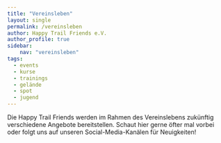 ```yaml
---
title: "Vereinsleben"
layout: single
permalink: /vereinsleben
author: Happy Trail Friends e.V.
author_profile: true
sidebar:
    nav: "vereinsleben"
tags:
  - events
  - kurse
  - trainings
  - gelände
  - spot
  - jugend
---
```


Die Happy Trail Friends werden im Rahmen des Vereinslebens zukünftig verschiedene Angebote bereitstellen. Schaut hier gerne öfter mal vorbei oder folgt uns auf unseren Social-Media-Kanälen für Neuigkeiten!